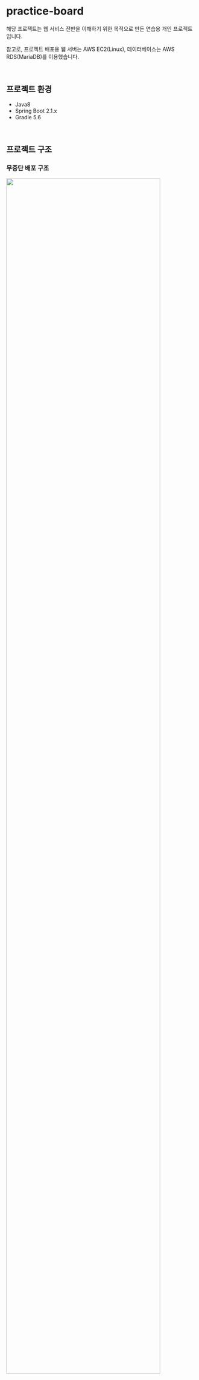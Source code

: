 # practice-board

해당 프로젝트는 웹 서비스 전반을 이해하기 위한 목적으로 만든 연습용 개인 프로젝트입니다.

참고로, 프로젝트 배포용 웹 서버는 AWS EC2(Linux), 데이터베이스는 AWS RDS(MariaDB)를 이용했습니다.

<br />

## 프로젝트 환경

- Java8
- Spring Boot 2.1.x
- Gradle 5.6

<br />

## 프로젝트 구조

### 무중단 배포 구조

<img src="https://user-images.githubusercontent.com/31037742/89186370-a3708780-d5d6-11ea-82ba-4f988e84fbdf.png" width="90%" height="90%">

### 패키지 구조

<img src="https://user-images.githubusercontent.com/31037742/87685638-98d48680-c7be-11ea-807a-cb46f5b7a346.png" width="60%" height="60%">

<br />

## 기능

- 게시판
  - 게시글 조회/등록/수정/삭제
  - 파일 업로드/다운로드
- 회원
  - 구글/네이버 로그인
  - 로그인한 사용자 글 작성 권한
  - 본인 작성 글에 대한 권한 관리